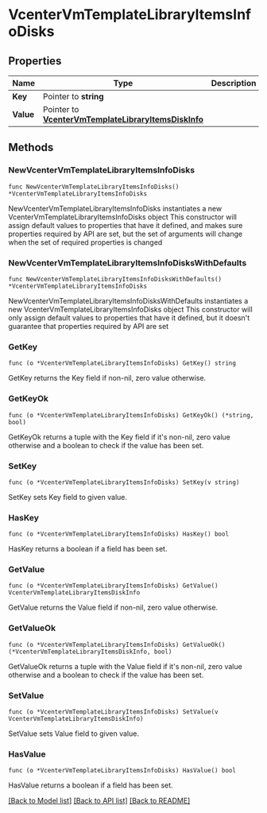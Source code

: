 # VcenterVmTemplateLibraryItemsInfoDisks

## Properties

Name | Type | Description | Notes
------------ | ------------- | ------------- | -------------
**Key** | Pointer to **string** |  | [optional] 
**Value** | Pointer to [**VcenterVmTemplateLibraryItemsDiskInfo**](VcenterVmTemplateLibraryItemsDiskInfo.md) |  | [optional] 

## Methods

### NewVcenterVmTemplateLibraryItemsInfoDisks

`func NewVcenterVmTemplateLibraryItemsInfoDisks() *VcenterVmTemplateLibraryItemsInfoDisks`

NewVcenterVmTemplateLibraryItemsInfoDisks instantiates a new VcenterVmTemplateLibraryItemsInfoDisks object
This constructor will assign default values to properties that have it defined,
and makes sure properties required by API are set, but the set of arguments
will change when the set of required properties is changed

### NewVcenterVmTemplateLibraryItemsInfoDisksWithDefaults

`func NewVcenterVmTemplateLibraryItemsInfoDisksWithDefaults() *VcenterVmTemplateLibraryItemsInfoDisks`

NewVcenterVmTemplateLibraryItemsInfoDisksWithDefaults instantiates a new VcenterVmTemplateLibraryItemsInfoDisks object
This constructor will only assign default values to properties that have it defined,
but it doesn't guarantee that properties required by API are set

### GetKey

`func (o *VcenterVmTemplateLibraryItemsInfoDisks) GetKey() string`

GetKey returns the Key field if non-nil, zero value otherwise.

### GetKeyOk

`func (o *VcenterVmTemplateLibraryItemsInfoDisks) GetKeyOk() (*string, bool)`

GetKeyOk returns a tuple with the Key field if it's non-nil, zero value otherwise
and a boolean to check if the value has been set.

### SetKey

`func (o *VcenterVmTemplateLibraryItemsInfoDisks) SetKey(v string)`

SetKey sets Key field to given value.

### HasKey

`func (o *VcenterVmTemplateLibraryItemsInfoDisks) HasKey() bool`

HasKey returns a boolean if a field has been set.

### GetValue

`func (o *VcenterVmTemplateLibraryItemsInfoDisks) GetValue() VcenterVmTemplateLibraryItemsDiskInfo`

GetValue returns the Value field if non-nil, zero value otherwise.

### GetValueOk

`func (o *VcenterVmTemplateLibraryItemsInfoDisks) GetValueOk() (*VcenterVmTemplateLibraryItemsDiskInfo, bool)`

GetValueOk returns a tuple with the Value field if it's non-nil, zero value otherwise
and a boolean to check if the value has been set.

### SetValue

`func (o *VcenterVmTemplateLibraryItemsInfoDisks) SetValue(v VcenterVmTemplateLibraryItemsDiskInfo)`

SetValue sets Value field to given value.

### HasValue

`func (o *VcenterVmTemplateLibraryItemsInfoDisks) HasValue() bool`

HasValue returns a boolean if a field has been set.


[[Back to Model list]](../README.md#documentation-for-models) [[Back to API list]](../README.md#documentation-for-api-endpoints) [[Back to README]](../README.md)


